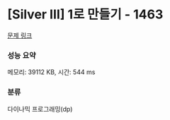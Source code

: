 # [Silver III] 1로 만들기 - 1463 

[문제 링크](https://www.acmicpc.net/problem/1463) 

### 성능 요약

메모리: 39112 KB, 시간: 544 ms

### 분류

다이나믹 프로그래밍(dp)

